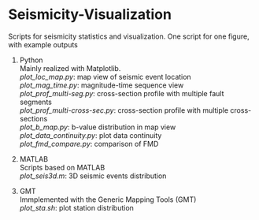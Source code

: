 # Seismicity-Visualization
Scripts for seismicity statistics and visualization. One script for one figure, with example outputs <br>

1. Python <br>
  Mainly realized with Matplotlib. <br>
  *plot_loc_map.py*: map view of seismic event location <br>
  *plot_mag_time.py*: magnitude-time sequence view <br>
  *plot_prof_multi-seg.py*: cross-section profile with multiple fault segments <br>
  *plot_prof_multi-cross-sec.py*: cross-section profile with multiple cross-sections <br>
  *plot_b_map.py*: b-value distribution in map view <br>
  *plot_data_continuity.py*: plot data continuity <br>
  *plot_fmd_compare.py*: comparison of FMD <br>

2. MATLAB <br>
  Scripts based on MATLAB <br>
  *plot_seis3d.m*: 3D seismic events distribution <br>

3. GMT <br>
  Immplemented with the Generic Mapping Tools (GMT) <br>
  *plot_sta.sh*: plot station distribution <br>
